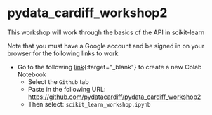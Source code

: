 # pydata_cardiff_workshop2

This workshop will work through the basics of the API in scikit-learn

Note that you must have a Google account and be signed in on your browser for the following links to work

* Go to the following [link](https://colab.research.google.com/?utm_source=scs-index){:target="\_blank"} to create a new Colab Notebook
    * Select the `Github` tab
    * Paste in the following URL: https://github.com/pydatacardiff/pydata_cardiff_workshop2
    * Then select: `scikit_learn_workshop.ipynb`
